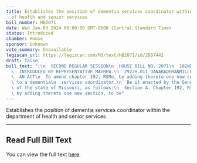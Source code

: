 ```yaml
---
title: Establishes the position of dementia services coordinator within the department
  of health and senior services
bill_number: HB2071
date: Wed Jan 03 2024 00:00:00 GMT-0600 (Central Standard Time)
status: Introduced
chamber: House
sponsor: Unknown
vote_summary: Unavailable
legiscan_url: https://legiscan.com/MO/text/HB2071/id/2867442
draft: false
bill_text: "|\n  SECOND REGULAR SESSION\n  HOUSE BILL NO. 2071\n  102ND GENERAL ASSEMBLY\n\
  \  INTRODUCED BY REPRESENTATIVE MAYHEW.\n  2922H.01I DANARADEMANMILLER,ChiefClerk\n\
  \  AN ACT\n  To amend chapter 192, RSMo, by adding thereto one new section relating\
  \ to a dementia\n  services coordinator.\n  Be it enacted by the General Assembly\
  \ of the state of Missouri, as follows:\n  Section A. Chapter 192, RSMo, is amended\
  \ by adding thereto one new section, to be"
---
```

Establishes the position of dementia services coordinator within the department of health and senior services

---

## Read Full Bill Text

You can view the full text [here](https://legiscan.com/MO/text/HB2071/id/2867442).
